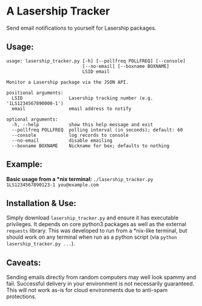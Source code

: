 # A Lasership Tracker
Send email notifications to yourself for Lasership packages.

## Usage:
```
usage: lasership_tracker.py [-h] [--pollfreq POLLFREQ] [--console]
                            [--no-email] [--boxname BOXNAME]
                            LSID email

Monitor a Lasership package via the JSON API.

positional arguments:
  LSID                 Lasership tracking number (e.g. '1LS1234567890000-1')
  email                email address to notify

optional arguments:
  -h, --help           show this help message and exit
  --pollfreq POLLFREQ  polling interval (in seconds); default: 60
  --console            log records to console
  --no-email           disable emailing
  --boxname BOXNAME    Nickname for box; defaults to nothing
```

## Example:
**Basic usage from a \*nix terminal:**
`./lasership_tracker.py 1LS1234567890123-1 you@example.com`

## Installation & Use:
Simply download `lasership_tracker.py` and ensure it has executable privileges. 
It depends on core python3 packages as well as the external `requests` library. 
This was developed to run from a \*nix-like terminal, 
but should work on any terminal when run as a python script 
(via `python lasership_tracker.py ...`).

## Caveats:
Sending emails directly from random computers may well look spammy and fail.
Successful delivery in your environment is not necessarily guaranteed. 
This will not work as-is for cloud environments due to anti-spam protections.
